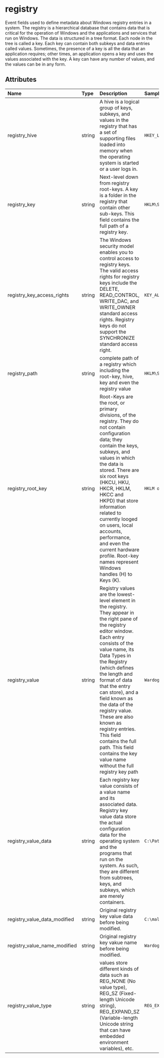 # registry

Event fields used to define metadata about Windows registry entries in a system. The registry is a hierarchical database that contains data that is critical for the operation of Windows and the applications and services that run on Windows. The data is structured in a tree format. Each node in the tree is called a key. Each key can contain both subkeys and data entries called values. Sometimes, the presence of a key is all the data that an application requires; other times, an application opens a key and uses the values associated with the key. A key can have any number of values, and the values can be in any form.

## Attributes

| Name | Type | Description | Sample Value |
|:---|:---|:---|:---|
 | registry_hive | string | A hive is a logical group of keys, subkeys, and values in the registry that has a set of supporting files loaded into memory when the operating system is started or a user logs in. | ```HKEY_LOCAL_MACHINE\SAM``` |
 | registry_key | string | Next-level down from registry root-keys. A key is a folder in the registry that contain other sub-keys. This field contains the full path of a registry key. | ```HKLM\SOFTWARE\Microsoft\Windows\CurrentVersion\Run``` |
 | registry_key_access_rights | string | The Windows security model enables you to control access to registry keys. The valid access rights for registry keys include the DELETE, READ_CONTROL, WRITE_DAC, and WRITE_OWNER standard access rights. Registry keys do not support the SYNCHRONIZE standard access right. | ```KEY_ALL_ACCESS (0xF003F)``` |
 | registry_path | string | complete path of a registry which including the root-key, hive, key and even the registry value | ```HKLM\SOFTWARE\Microsoft\Windows\CurrentVersion\Run\WardogPersistence``` |
 | registry_root_key | string | Root-Keys are the root, or primary divisions, of the registry. They do not contain configuration data; they contain the keys, subkeys, and values in which the data is stored. There are six root keys (HKCU, HKU, HKCR, HKLM, HKCC and HKPD) that store information related to currently looged on users, local accounts, performance, and even the current hardware profile. Root-key names represent Windows handles (H) to Keys (K). | ```HKLM or HKEY_LOCAL_MAHINE``` |
 | registry_value | string | Registry values are the lowest-level element in the registry. They appear in the right pane of the registry editor window. Each entry consists of the value name, its Data Types in the Registry (which defines the length and format of data that the entry can store), and a field known as the data of the registry value. These are also known as registry entries. This field contains the full path. This field contains the key value name without the full registry key path | ```WardogPersistence``` |
 | registry_value_data | string | Each registry key value consists of a value name and its associated data. Registry key value data store the actual configuration data for the operating system and the programs that run on the system. As such, they are different from subtrees, keys, and subkeys, which are merely containers. | ```C:\Path\malware``` |
 | registry_value_data_modified | string | Original registry key value data before being modified. | ```C:\malware.exe``` |
 | registry_value_name_modified | string | Original registry key vakue name before being modified. | ```WardogPersistence``` |
 | registry_value_type | string | values store different kinds of data such as REG_NONE (No value type), REG_SZ (Fixed-length Unicode string), REG_EXPAND_SZ (Variable-length Unicode string that can have embedded environment variables), etc. | ```REG_EXPAND_SZ``` |
